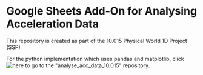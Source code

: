 # Google Sheets Add-On for Analysing Acceleration Data

This repository is created as part of the 10.015 Physical World 1D Project (SSP)

For the python implementation which uses pandas and matplotlib, click ![here](https://github.com/seancze/analyse_acc_data_10.015) to go to the "analyse_acc_data_10.015" repository.
